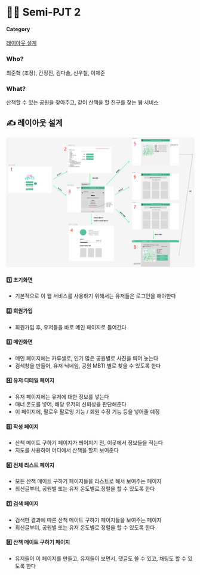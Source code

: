 # 🧑‍💻 Semi-PJT 2

#### Category

[레이아웃 설계](#%EF%B8%8F-레이아웃-설계)



### Who?

최준혁 (조장), 간정진, 김다솔, 신우철, 이제준



### What?

산책할 수 있는 공원을 찾아주고, 같이 산책을 할 친구를 찾는 웹 서비스



## ✍️ 레이아웃 설계

![레이아웃_1](Final_2.assets/레이아웃_1-16679719093252.png)



#### 1️⃣ 초기화면

- 기본적으로 이 웹 서비스를 사용하기 위해서는 유저들은 로그인을 해야한다

#### 2️⃣ 회원가입

- 회원가입 후, 유저들을 바로 메인 페이지로 들어간다

#### 3️⃣ 메인화면

- 메인 페이지에는 카루셀로, 인기 많은 공원별로 사진을 띄어 놓는다
- 검색창을 만들어, 유저 닉네임, 공원 MBTI 별로 찾을 수 있도록 한다

#### 4️⃣ 유저 디테일 페이지

- 유저 페이지에는 유저에 대한 정보를 넣는다
- 매너 온도를 넣어, 해당 유저의 신뢰성을 판단해준다
- 이 페이지에, 팔로우 팔로잉 기능 / 회원 수정 기능 등을 넣어줄 예정

#### 5️⃣ 작성 페이지

- 산책 메이트 구하기 페이지가 띄어지기 전, 이곳에서 정보들을 적는다
- 지도를 사용하여 어디에서 산책을 할지 보여준다

#### 6️⃣ 전체 리스트 페이지

- 모든 산책 메이트 구하기 페이지들을 리스트로 해서 보여주는 페이지
- 최신글부터, 공원별 또는 유저 온도별로 정렬을 할 수 있도록 한다

#### 7️⃣ 검색 페이지

- 검색한 결과에 따른 산책 메이트 구하기 페이지들을 보여주는 페이지
- 최신글부터, 공원별 또는 유저 온도별로 정렬을 할 수 있도록 한다

#### 8️⃣ 산책 메이트 구하기 페이지

- 유저들이 이 페이지를 만들고, 유저들이 보면서, 댓글도 쓸 수 있고, 채팅도 할 수 있도록 한다